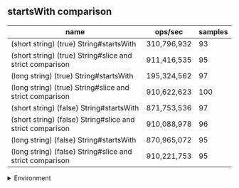 ## startsWith comparison

|name|ops/sec|samples|
|-|-|-|
|(short string) (true) String#startsWith|310,796,932|93|
|(short string) (true) String#slice and strict comparison|911,416,535|95|
|(long string) (true) String#startsWith|195,324,562|97|
|(long string) (true) String#slice and strict comparison|910,622,623|100|
|(short string) (false) String#startsWith|871,753,536|97|
|(short string) (false) String#slice and strict comparison|910,088,978|96|
|(long string) (false) String#startsWith|870,965,072|95|
|(long string) (false) String#slice and strict comparison|910,221,753|95|


<details>
<summary>Environment</summary>

* __Machine:__ linux x64 | 4 vCPUs | 15.2GB Mem
* __Run:__ Fri May 03 2024 19:20:14 GMT+0000 (Coordinated Universal Time)
</details>

<!--
{"environment":{"platform":"linux","arch":"x64","cpus":4,"totalMemory":15.245216369628906},"benchmarks":[{"name":"(short string) (true) String#startsWith","opsSec":310796931.67328256,"samples":6},{"name":"(short string) (true) String#slice and strict comparison","opsSec":911416534.7743675,"samples":6},{"name":"(long string) (true) String#startsWith","opsSec":195324561.58460835,"samples":8},{"name":"(long string) (true) String#slice and strict comparison","opsSec":910622622.5434513,"samples":6},{"name":"(short string) (false) String#startsWith","opsSec":871753535.7963619,"samples":8},{"name":"(short string) (false) String#slice and strict comparison","opsSec":910088978.2518274,"samples":7},{"name":"(long string) (false) String#startsWith","opsSec":870965072.320636,"samples":7},{"name":"(long string) (false) String#slice and strict comparison","opsSec":910221752.8384211,"samples":6}]}-->
